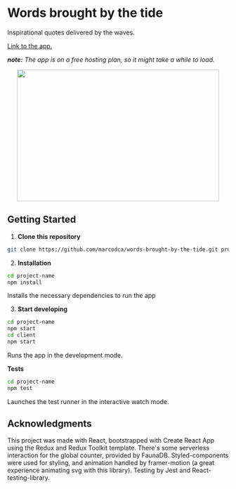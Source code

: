# Words brought by the tide

Inspirational quotes delivered by the waves.

[Link to the app.](http://words-brought-by-the-tide.herokuapp.com/)

_**note:** The app is on a free hosting plan, so it might take a while to load._

<p align="center">
<img width="460" height="300" src="https://i.ibb.co/bJQ2fF8/screely.png">
</p>

## Getting Started

1. **Clone this repository**

```sh
git clone https://github.com/marcodca/words-brought-by-the-tide.git project-name
```

2. **Installation**

```sh
cd project-name
npm install
```

Installs the necessary dependencies to run the app

3. **Start developing**

```sh
cd project-name
npm start
cd client
npm start
```

Runs the app in the development mode.

**Tests**

```sh
cd project-name
npm test
```

Launches the test runner in the interactive watch mode.

## Acknowledgments

This project was made with React, bootstrapped with Create React App using the Redux and Redux Toolkit template. There's some serverless interaction for the global counter, provided by FaunaDB. Styled-components were used for styling, and animation handled by framer-motion (a great experience animating svg with this library). Testing by Jest and React-testing-library.     
